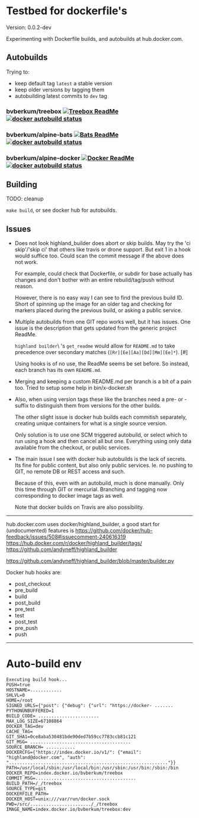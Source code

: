 # Testbed for dockerfile's

Version: 0.0.2-dev

Experimenting with Dockerfile builds, and autobuilds at hub.docker.com.

## Autobuilds
Trying to:

- keep default tag `latest` a stable version
- keep older versions by tagging them
- autobuilding latest commits to `dev` tag

### bvberkum/treebox [![Treebox ReadMe](https://img.shields.io/badge/ReadMe-Treebox_docker-blue.svg)](ReadMe-treebox.md) [![docker autobuild status](https://img.shields.io/docker/build/bvberkum/treebox.svg)](https://hub.docker.com/r/bvberkum/treebox/)

### bvberkum/alpine-bats [![Bats ReadMe](https://img.shields.io/badge/ReadMe-Bats_docker-blue.svg)](ReadMe-bats.md) [![docker autobuild status](https://img.shields.io/docker/build/bvberkum/alpine-bats.svg)](https://hub.docker.com/r/bvberkum/alpine-bats/)

### bvberkum/alpine-docker [![Docker ReadMe](https://img.shields.io/badge/ReadMe-docker-blue.svg)](ReadMe-docker.md) [![docker autobuild status](https://img.shields.io/docker/build/bvberkum/alpine-bats.svg)](https://hub.docker.com/r/bvberkum/alpine-bats/)


## Building
TODO: cleanup

``make build``, or see docker hub for autobuilds.

## Issues
- Does not look highland_builder does abort or skip builds. 
  May try the 'ci skip'/'skip ci' that others like travis or drone support.
  But exit 1 in a hook would suffice too. Could scan the commit message if
  the above does not work.

  For example, could check that Dockerfile, or subdir for base actually has
  changes and don't bother with an entire rebuild/tag/push without reason.
 
  However, there is no easy way I can see to find the previous build ID. 
  Short of spinning up the image for an older tag and checking for markers
  placed during the previous build, or asking a public service.

- Multiple autobuilds from one GIT repo works well, but it has issues.
  One issue is the description that gets updated from the generic project ReadMe.

  `highland builder`\ 's ``get_readme`` would allow for ``README.md`` to take
  precedence over secondary matches (``[Rr][Ee][Aa][Dd][Mm][Ee]*``). [#]

  Using hooks is of no use, the ReadMe seems be set before. So instead,
  each branch has its own ``README.md``.

- Merging and keeping a custom README.md per branch is a bit of a pain too.
  Tried to setup some help in bin/x-docker.sh

- Also, when using version tags these like the branches need a pre- or -suffix
  to distinguish them from versions for the other builds.

  The other slight issue is docker hub builds each commitish separately,
  creating unique containers for what is a single source version.
 
  Only solution is to use one SCM triggered autobuild, or select which to run
  using a hook and then cancel all but one. Everything using only data available
  from the checkout, or public services.

- The main issue I see with docker hub autobuilds is the lack of secrets.
  Its fine for public content, but also only public services.
  Ie. no pushing to GIT, no remote DB or REST access and such.

  Because of this, even with an autobuild, much is done manually. Only this
  time through GIT or mercurial. Branching and tagging now corresponding to
  docker image tags as well.

  Note that docker builds on Travis are also possibility.


---

hub.docker.com uses docker/highland_builder, a good start for (undocumented)
features is
<https://github.com/docker/hub-feedback/issues/508#issuecomment-240616319>
<https://hub.docker.com/r/docker/highland_builder/tags/>
<https://github.com/andyneff/highland_builder>

<https://github.com/andyneff/highland_builder/blob/master/builder.py>

Docker hub hooks are:

- post_checkout
- pre_build
- build
- post_build
- pre_test
- test
- post_test
- pre_push
- push


---

# Auto-build env

```
Executing build hook...
PUSH=true
HOSTNAME=............
SHLVL=0
HOME=/root
SIGNED_URLS={"post": {"debug": {"url": "https://docker- .......
PYTHONUNBUFFERED=1
BUILD_CODE= .......................
MAX_LOG_SIZE=67108864
DOCKER_TAG=dev
CACHE_TAG=
GIT_SHA1=0ce8aba530481bde90ded7b59cc7783ccb81c121
GIT_MSG= ......................................
SOURCE_BRANCH= ...........
DOCKERCFG={"https://index.docker.io/v1/": {"email": "highland@docker.com", "auth": "............................................................"}}
PATH=/usr/local/sbin:/usr/local/bin:/usr/sbin:/usr/bin:/sbin:/bin
DOCKER_REPO=index.docker.io/bvberkum/treebox
COMMIT_MSG=......................................
BUILD_PATH=/_/treebox
SOURCE_TYPE=git
DOCKERFILE_PATH=
DOCKER_HOST=unix:///var/run/docker.sock
PWD=/src/......................./_/treebox
IMAGE_NAME=index.docker.io/bvberkum/treebox:dev
```
